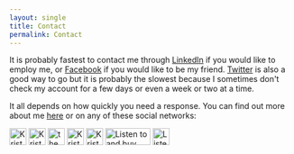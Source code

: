 ```yaml
---
layout: single
title: Contact
permalink: Contact
---
```


It is probably fastest to contact me through <a href="http://www.linkedin.com/in/kristeraxel" target="_blank">LinkedIn</a> if you would like to employ me, or <a href="https://www.facebook.com/music.krister.axel" target="_blank">Facebook</a> if you would like to be my friend. <a href="http://twitter.com/kristeraxel" target="_blank">Twitter</a> is also a good way to go but it is probably the slowest because I sometimes don't check my account for a few days or even a week or two at a time.

It all depends on how quickly you need a response. You can find out more about me <a href="/Info">here</a> or on any of these social networks:

<p>
  <a href="https://www.facebook.com/music.krister.axel" title="Krister Axel on Facebook" target="_blank">
	<img src="/img/facebook.png" width="30" height="30" alt="Krister Axel on Facebook"></a>
  <a href="http://twitter.com/kristeraxel" title="Krister Axel on Twitter" target="_blank">
	<img src="/img/twitter.png" width="30" height="30" alt="Krister Axel on Twitter"></a>
  <a href="http://klout.com/kristeraxel" title="the Klout score for Krister Axel" target="_blank">
	<img src="/img/klout.jpg" width="30" height="30" alt="the Klout score for Krister Axel"></a>
  <a href="http://www.linkedin.com/in/kristeraxel" title="Krister Axel on LinkedIn" target="_blank">
	<img src="/img/linkedin.jpg" width="30" height="30" alt="Krister Axel on LinkedIn"></a>
  <a href="http://itunes.apple.com/us/artist/krister-axel/id16710514" title="Krister Axel on iTunes" target="_blank">
	<img src="/img/itunes_logo-315x315.png" width="30" height="30" alt="Krister Axel on iTunes"></a>
  <a href="http://axelradio.com" title="Listen to and buy Krister Axel songs on Bandcamp" target="_blank">
	<img src="/img/bandcamp2.png" width="80" height="30" alt="Listen to and buy Krister Axel songs on Bandcamp"></a>
  <a href="http://axel.me/g" title="Krister Axel on Google +" target="_blank">
	<img src="/img/plus-icon-48x48.png" width="30" height="30" alt="Listen to and buy Krister Axel songs on Bandcamp"></a>
</p>